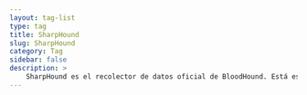 ```yaml
---
layout: tag-list
type: tag
title: SharpHound
slug: SharpHound
category: Tag
sidebar: false
description: >
    SharpHound es el recolector de datos oficial de BloodHound. Está escrito en C# y utiliza funciones nativas de API de Windows y funciones de espacio de nombres LDAP para recopilar datos de controladores de dominio y sistemas de Windows unidos a un dominio.
---
```

